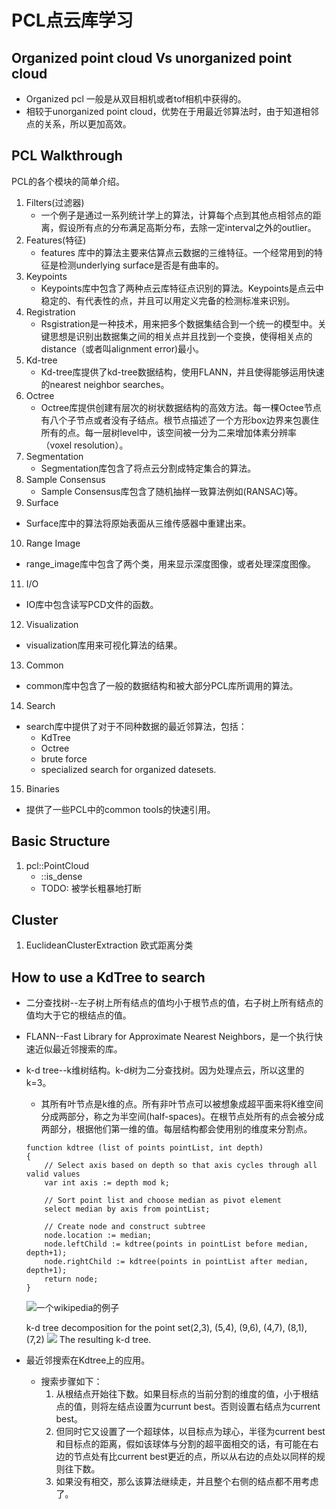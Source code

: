 # PCL点云库学习

## Organized point cloud Vs unorganized point cloud

  * Organized pcl 一般是从双目相机或者tof相机中获得的。
  * 相较于unorganized point cloud，优势在于用最近邻算法时，由于知道相邻点的关系，所以更加高效。

## PCL Walkthrough

PCL的各个模块的简单介绍。
1. Filters(过滤器)
   * 一个例子是通过一系列统计学上的算法，计算每个点到其他点相邻点的距离，假设所有点的分布满足高斯分布，去除一定interval之外的outlier。
2. Features(特征)
   * features 库中的算法主要来估算点云数据的三维特征。一个经常用到的特征是检测underlying surface是否是有曲率的。
3. Keypoints
   * Keypoints库中包含了两种点云库特征点识别的算法。Keypoints是点云中稳定的、有代表性的点，并且可以用定义完备的检测标准来识别。
4. Registration
   * Rsgistration是一种技术，用来把多个数据集结合到一个统一的模型中。关键思想是识别出数据集之间的相关点并且找到一个变换，使得相关点的distance（或者叫alignment error)最小。
5. Kd-tree
   * Kd-tree库提供了kd-tree数据结构，使用FLANN，并且使得能够运用快速的nearest neighbor searches。
6. Octree
   * Octree库提供创建有层次的树状数据结构的高效方法。每一棵Octee节点有八个子节点或者没有子结点。根节点描述了一个方形box边界来包裹住所有的点。每一层树level中，该空间被一分为二来增加体素分辨率（voxel resolution）。
7. Segmentation
   * Segmentation库包含了将点云分割成特定集合的算法。
8. Sample Consensus
   * Sample Consensus库包含了随机抽样一致算法例如(RANSAC)等。
9.  Surface
   * Surface库中的算法将原始表面从三维传感器中重建出来。
10. Range Image
   * range_image库中包含了两个类，用来显示深度图像，或者处理深度图像。
11. I/O
   * IO库中包含读写PCD文件的函数。
12. Visualization
   * visualization库用来可视化算法的结果。
13. Common
   * common库中包含了一般的数据结构和被大部分PCL库所调用的算法。
14. Search
   * search库中提供了对于不同种数据的最近邻算法，包括：
     * KdTree
     * Octree
     * brute force
     * specialized search for organized datesets.
15. Binaries
   * 提供了一些PCL中的common tools的快速引用。 

## Basic Structure

1. pcl::PointCloud
   * ::is_dense
   * TODO: 被学长粗暴地打断
  
## Cluster

1. EuclideanClusterExtraction 欧式距离分类

## How to use a KdTree to search

* 二分查找树--左子树上所有结点的值均小于根节点的值，右子树上所有结点的值均大于它的根结点的值。
* FLANN--Fast Library for Approximate Nearest Neighbors，是一个执行快速近似最近邻搜索的库。
* k-d tree--k维树结构。k-d树为二分查找树。因为处理点云，所以这里的k=3。
  * 其所有叶节点是k维的点。所有非叶节点可以被想象成超平面来将K维空间分成两部分，称之为半空间(half-spaces)。在根节点处所有的点会被分成两部分，根据他们第一维的值。每层结构都会使用别的维度来分割点。
  ```
  function kdtree (list of points pointList, int depth)
  {
      // Select axis based on depth so that axis cycles through all valid values
      var int axis := depth mod k;
          
      // Sort point list and choose median as pivot element
      select median by axis from pointList;
          
      // Create node and construct subtree
      node.location := median;
      node.leftChild := kdtree(points in pointList before median, depth+1);
      node.rightChild := kdtree(points in pointList after median, depth+1);
      return node;
  }
  ```
  ![一个wikipedia的例子](https://upload.wikimedia.org/wikipedia/commons/thumb/b/bf/Kdtree_2d.svg/555px-Kdtree_2d.svg.png)
  
  k-d tree decomposition for the point set(2,3), (5,4), (9,6), (4,7), (8,1), (7,2)
  ![](https://upload.wikimedia.org/wikipedia/commons/thumb/2/25/Tree_0001.svg/555px-Tree_0001.svg.png)
  The resulting k-d tree.
* 最近邻搜索在Kdtree上的应用。
    * 搜索步骤如下：
      1. 从根结点开始往下数。如果目标点的当前分割的维度的值，小于根结点的值，则将左结点设置为currunt best。否则设置右结点为current best。
      2. 但同时它又设置了一个超球体，以目标点为球心，半径为current best和目标点的距离，假如该球体与分割的超平面相交的话，有可能在右边的节点处有比current best更近的点，所以从右边的点处以同样的规则往下数。
      3. 如果没有相交，那么该算法继续走，并且整个右侧的结点都不用考虑了。
  
